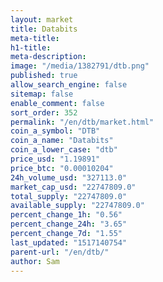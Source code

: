 ```yaml
---
layout: market
title: Databits
meta-title: 
h1-title: 
meta-description: 
image: "/media/1382791/dtb.png"
published: true
allow_search_engine: false
sitemap: false
enable_comment: false
sort_order: 352
permalink: "/en/dtb/market.html"
coin_a_symbol: "DTB"
coin_a_name: "Databits"
coin_a_lower_case: "dtb"
price_usd: "1.19891"
price_btc: "0.00010204"
24h_volume_usd: "327113.0"
market_cap_usd: "22747809.0"
total_supply: "22747809.0"
available_supply: "22747809.0"
percent_change_1h: "0.56"
percent_change_24h: "3.65"
percent_change_7d: "1.55"
last_updated: "1517140754"
parent-url: "/en/dtb/"
author: Sam
---
```


